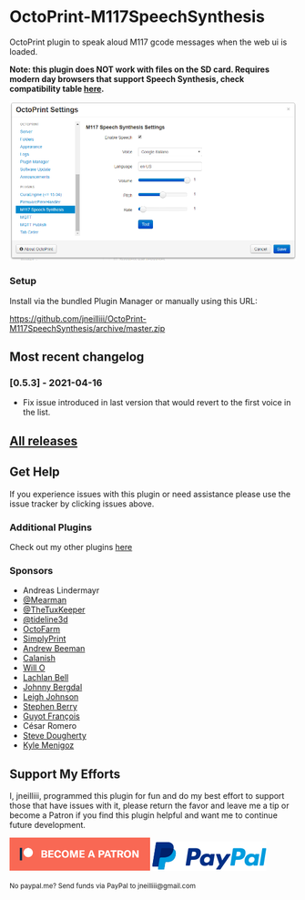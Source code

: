 # OctoPrint-M117SpeechSynthesis

OctoPrint plugin to speak aloud M117 gcode messages when the web ui is loaded.

**Note: this plugin does NOT work with files on the SD card. Requires modern day browsers that support Speech Synthesis, check compatibility table [here](https://developer.mozilla.org/en-US/docs/Web/API/SpeechSynthesisUtterance#Browser_compatibility).**

![screenshot](settings.png)


### Setup

Install via the bundled Plugin Manager or manually using this URL:

https://github.com/jneilliii/OctoPrint-M117SpeechSynthesis/archive/master.zip

## Most recent changelog

### [0.5.3] - 2021-04-16

- Fix issue introduced in last version that would revert to the first voice in the list.

## [All releases](https://github.com/jneilliii/OctoPrint-M117SpeechSynthesis/releases)

## Get Help

If you experience issues with this plugin or need assistance please use the issue tracker by clicking issues above.

### Additional Plugins

Check out my other plugins [here](https://plugins.octoprint.org/by_author/#jneilliii)

### Sponsors
- Andreas Lindermayr
- [@Mearman](https://github.com/Mearman)
- [@TheTuxKeeper](https://github.com/thetuxkeeper)
- [@tideline3d](https://github.com/tideline3d/)
- [OctoFarm](https://octofarm.net/)
- [SimplyPrint](https://simplyprint.dk/)
- [Andrew Beeman](https://github.com/Kiendeleo)
- [Calanish](https://github.com/calanish)
- [Will O](https://github.com/4wrxb)
- [Lachlan Bell](https://lachy.io/)
- [Johnny Bergdal](https://github.com/bergdahl)
- [Leigh Johnson](https://github.com/leigh-johnson)
- [Stephen Berry](https://github.com/berrystephenw)
- [Guyot François](https://github.com/iFrostizz)
- César Romero
- [Steve Dougherty](https://github.com/Thynix)
- [Kyle Menigoz](https://menigoz.me)
## Support My Efforts
I, jneilliii, programmed this plugin for fun and do my best effort to support those that have issues with it, please return the favor and leave me a tip or become a Patron if you find this plugin helpful and want me to continue future development.

[![Patreon](patreon-with-text-new.png)](https://www.patreon.com/jneilliii) [![paypal](paypal-with-text.png)](https://paypal.me/jneilliii)

<small>No paypal.me? Send funds via PayPal to jneilliii&#64;gmail&#46;com</small>

[0.5.0]: https://github.com/jneilliii/OctoPrint-M117SpeechSynthesis/tree/0.5.0
[0.4.0]: https://github.com/jneilliii/OctoPrint-M117SpeechSynthesis/tree/0.4.0
[0.3.0]: https://github.com/jneilliii/OctoPrint-M117SpeechSynthesis/tree/0.3.0
[0.2.0]: https://github.com/jneilliii/OctoPrint-M117SpeechSynthesis/tree/0.2.0
[0.1.0]: https://github.com/jneilliii/OctoPrint-M117SpeechSynthesis/tree/0.1.0

